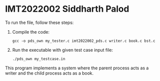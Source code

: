 # IMT2022002 Siddharth Palod

To run the file, follow these steps:

1. Compile the code:
    ```
    gcc -o pds_own my_tester.c imt2022002_pds.c writer.c book.c bst.c
    ```

2. Run the executable with given test case input file:
    ```
    ./pds_own my_testcase.in
    ```

This program implements a system where the parent process acts as a writer and the child process acts as a book.